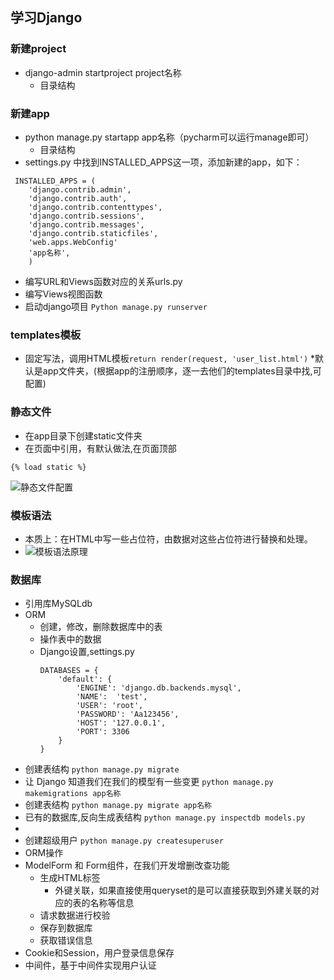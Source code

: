## 学习Django
### 新建project
* django-admin startproject project名称
    * 目录结构
### 新建app
* python manage.py startapp app名称（pycharm可以运行manage即可）
  * 目录结构
* settings.py 中找到INSTALLED_APPS这一项，添加新建的app，如下：
```
 INSTALLED_APPS = (
    'django.contrib.admin',
    'django.contrib.auth',
    'django.contrib.contenttypes',
    'django.contrib.sessions',
    'django.contrib.messages',
    'django.contrib.staticfiles',
    'web.apps.WebConfig'
    'app名称',               
    )
```
* 编写URL和Views函数对应的关系urls.py
* 编写Views视图函数
* 启动django项目
  ```Python manage.py runserver ```
### templates模板
* 固定写法，调用HTML模板```return render(request, 'user_list.html')```
  *默认是app文件夹，(根据app的注册顺序，逐一去他们的templates目录中找,可配置)
### 静态文件
* 在app目录下创建static文件夹
* 在页面中引用，有默认做法,在页面顶部
```
{% load static %}
```

![静态文件配置](img.png)

### 模板语法
* 本质上：在HTML中写一些占位符，由数据对这些占位符进行替换和处理。
* ![模板语法原理](img_1.png)
### 数据库
* 引用库MySQLdb
* ORM
  * 创建，修改，删除数据库中的表
  * 操作表中的数据
  * Django设置,settings.py
    ```
    DATABASES = {
        'default': {
            'ENGINE': 'django.db.backends.mysql',
            'NAME':  'test',
            'USER': 'root',
            'PASSWORD': 'Aa123456',
            'HOST': '127.0.0.1',
            'PORT': 3306
        }
    }
* 创建表结构
`python manage.py migrate`
* 让 Django 知道我们在我们的模型有一些变更
`python manage.py makemigrations app名称`
* 创建表结构
`python manage.py migrate app名称`
* 已有的数据库,反向生成表结构
`python manage.py inspectdb models.py`
* 
* 创建超级用户
`python manage.py createsuperuser`
* ORM操作
* ModelForm 和 Form组件，在我们开发增删改查功能
  * 生成HTML标签
    * 外键关联，如果直接使用queryset的是可以直接获取到外建关联的对应的表的名称等信息
  * 请求数据进行校验
  * 保存到数据库
  * 获取错误信息
* Cookie和Session，用户登录信息保存
* 中间件，基于中间件实现用户认证
